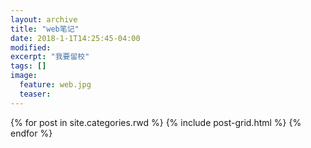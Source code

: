 ```yaml
---
layout: archive
title: "web笔记"
date: 2018-1-1T14:25:45-04:00
modified:
excerpt: "我要留校"
tags: []
image: 
  feature: web.jpg
  teaser:
---
```



<div class="tiles">
{% for post in site.categories.rwd %}
  {% include post-grid.html %}
{% endfor %}
</div><!-- /.tiles 把所有categories 有 rwd 的列出来-->